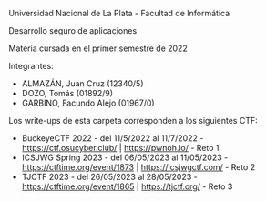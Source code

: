 Universidad Nacional de La Plata - Facultad de Informática

Desarrollo seguro de aplicaciones

Materia cursada en el primer semestre de 2022

Integrantes:

* ALMAZÁN, Juan Cruz (12340/5)
* DOZO, Tomás (01892/9)
* GARBINO, Facundo Alejo (01967/0)

Los write-ups de esta carpeta corresponden a los siguientes CTF:

* BuckeyeCTF 2022 - del 11/5/2022 al 11/7/2022 - https://ctf.osucyber.club/ | https://pwnoh.io/ - Reto 1
* ICSJWG Spring 2023 - del 06/05/2023 al 11/05/2023 - https://ctftime.org/event/1873 | https://icsjwgctf.com/ - Reto 2
* TJCTF 2023 - del 26/05/2023 al 28/05/2023 - https://ctftime.org/event/1865 | https://tjctf.org/ - Reto 3
